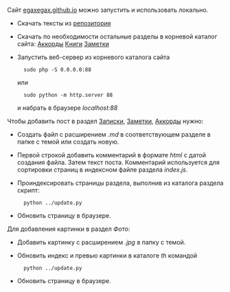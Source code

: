 <!--2022-06-05 22:50:07-->
Сайт [egaxegax.github.io](https://egaxegax.github.io) можно запустить 
и использовать локально. 

* Скачать тексты из [репозитория](https://github.com/egaxegax/egaxegax.github.io)
* Скачать по необходимости остальные разделы в корневой каталог сайта: 
    [Аккорды](https://github.com/egaxegax/songs) 
    [Книги](https://github.com/egaxegax/books)
    [Заметки](https://github.com/egaxegax/posts)
* Запустить веб-сервер из корневого каталога сайта

        sudo php -S 0.0.0.0:88

  или

        sudo python -m http.server 88

  и набрать в браузере *localhost:88*

Чтобы добавить пост в раздел 
[Записки](/), 
[Заметки](/posts.html), 
[Аккорды](/songs.html) нужно:

* Создать файл с расширением *.md* в соответствующем разделе в папке с темой или создать новую.
* Первой строкой добавить комментарий в формате *html* с датой создания файла.
  Затем текст поста.
  Комментарий используется для сортировки страниц в индексном файле раздела *index.js*.
* Проиндексировать страницы раздела, выполнив из каталога раздела скрипт:

        python ../update.py

* Обновить страницу в браузере.

Для добавления картинки в раздел *Фото*:

* Добавить картинку с расширением *.jpg* в папку с темой.
* Обновить индекс и превью картинки в каталоге *th* командой

        python ../update.py

* Обновить страницу в браузере.